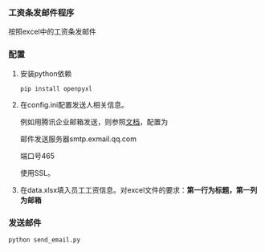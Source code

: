 ### 工资条发邮件程序
按照excel中的工资条发邮件

### 配置
1. 安装python依赖

   ```
   pip install openpyxl
   ```

2. 在config.ini配置发送人相关信息。

   例如用腾讯企业邮箱发送，则参照[文档](http://service.exmail.qq.com/cgi-bin/help?id=28&no=1000585&subtype=1)，配置为

   邮件发送服务器smtp.exmail.qq.com

   端口号465

   使用SSL。

3. 在data.xlsx填入员工工资信息。对excel文件的要求：**第一行为标题，第一列为邮箱**

### 发送邮件
```
python send_email.py
```
